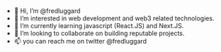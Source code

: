 - 👋 Hi, I’m @fredluggard
- 👀 I’m interested in web development and web3 related technologies.
- 🌱 I’m currently learning javascript (React.JS) and Next.JS.
- 💞️ I’m looking to collaborate on building reputable projects.
- 📫 you can reach me on twitter @fredluggard

<!---
fredluggard/fredluggard is a ✨ special ✨ repository because its `README.md` (this file) appears on your GitHub profile.
You can click the Preview link to take a look at your changes.
--->
